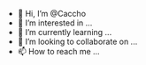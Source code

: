 - 👋 Hi, I’m @Caccho
- 👀 I’m interested in ...
- 🌱 I’m currently learning ...
- 💞️ I’m looking to collaborate on ...
- 📫 How to reach me ...

<!---
Caccho/Caccho is a ✨ special ✨ repository because its `README.md` (this file) appears on your GitHub profile.
You can click the Preview link to take a look at your changes.
--->
